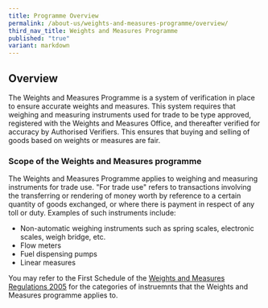 ```yaml
---
title: Programme Overview
permalink: /about-us/weights-and-measures-programme/overview/
third_nav_title: Weights and Measures Programme
published: "true"
variant: markdown
---
```

## Overview 
The Weights and Measures Programme is a system of verification in place to ensure accurate weights and measures. This system requires that weighing and measuring instruments used for trade to be type approved, registered with the Weights and Measures Office, and thereafter verified for accuracy by Authorised Verifiers. This ensures that buying and selling of goods based on weights or measures are fair.

### Scope of the Weights and Measures programme 

The Weights and Measures Programme applies to weighing and measuring instruments for trade use. "For trade use" refers to transactions involving the transferring or rendering of money worth by reference to a certain quantity of goods exchanged, or where there is payment in respect of any toll or duty. Examples of such instruments include:

- Non-automatic  weighing  instruments  such  as  spring  scales,  electronic scales, weigh bridge, etc.
- Flow meters
- Fuel dispensing pumps
- Linear measures

You may refer to the First Schedule of the [Weights and Measures Regulations 2005](https://sso.agc.gov.sg/SL/WMA1975-S844-2005?DocDate=20180329) for the categories of instruemnts that the Weights and Measures programme applies to.